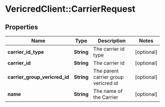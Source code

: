 # VericredClient::CarrierRequest

## Properties
Name | Type | Description | Notes
------------ | ------------- | ------------- | -------------
**carrier_id_type** | **String** | The carrier id type | [optional] 
**carrier_id** | **String** | The carrier id | [optional] 
**carrier_group_vericred_id** | **String** | The parent carrier group vericred id | [optional] 
**name** | **String** | The name of the Carrier | [optional] 


